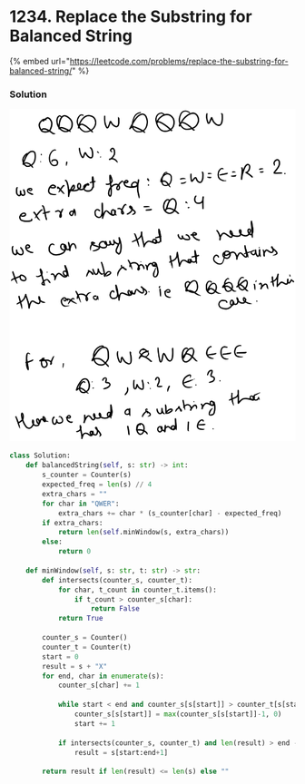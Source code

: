 # 1234. Replace the Substring for Balanced String

{% embed url="https://leetcode.com/problems/replace-the-substring-for-balanced-string/" %}

### Solution

<img src="../../../.gitbook/assets/file.drawing (3).svg" alt="" class="gitbook-drawing">

```python
class Solution:
    def balancedString(self, s: str) -> int:
        s_counter = Counter(s)
        expected_freq = len(s) // 4
        extra_chars = ""
        for char in "QWER":
            extra_chars += char * (s_counter[char] - expected_freq)
        if extra_chars:
            return len(self.minWindow(s, extra_chars))
        else:
            return 0

    def minWindow(self, s: str, t: str) -> str:
        def intersects(counter_s, counter_t):
            for char, t_count in counter_t.items():
                if t_count > counter_s[char]:
                    return False
            return True

        counter_s = Counter()
        counter_t = Counter(t)
        start = 0
        result = s + "X"
        for end, char in enumerate(s):
            counter_s[char] += 1
            
            while start < end and counter_s[s[start]] > counter_t[s[start]]:
                counter_s[s[start]] = max(counter_s[s[start]]-1, 0)
                start += 1
            
            if intersects(counter_s, counter_t) and len(result) > end - start + 1:
                result = s[start:end+1]

        return result if len(result) <= len(s) else ""
        
            
```
